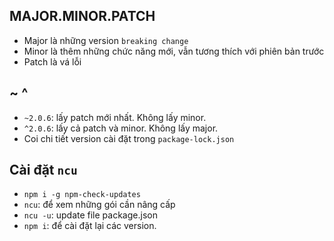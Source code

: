 ## MAJOR.MINOR.PATCH

- Major là những version `breaking change`
- Minor là thêm những chức năng mới, vẫn tương thích với phiên bản trước
- Patch là vá lỗi

## ~ ^

- `~2.0.6`: lấy patch mới nhất. Không lấy minor.
- `^2.0.6`: lấy cả patch và minor. Không lấy major.
- Coi chi tiết version cài đặt trong `package-lock.json`

## Cài đặt `ncu`

- `npm i -g npm-check-updates`
- `ncu`: để xem những gói cần nâng cấp
- `ncu -u`: update file package.json
- `npm i`: để cài đặt lại các version.

